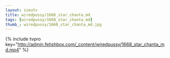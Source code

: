 ```yaml
--- 
layout: sieutv
title: wiredpussy/1668_star_chanta_md
tags: [wiredpussy/1668_star_chanta_md]
thumb_: wiredpussy/1668_star_chanta_md.jpg
---
```

{% include tvpro key="http://admin.fetishbox.com/_content/wiredpussy/1668_star_chanta_md.mp4" %} 

